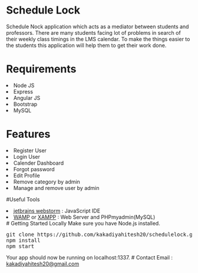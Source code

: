 # Schedule Lock
Schedule Nock application which acts as a mediator between students and professors. There are many students facing lot of problems in search of their weekly class timings in the LMS calendar. To make the things easier to the students this application will help them to get their work done.

# Requirements
<li>Node JS</li>
<li>Express</li>
<li>Angular JS</li>
<li>Bootstrap</li>
<li>MySQL</li>

# Features
<li>Register User</li>
<li>Login User</li>
<li>Calender Dashboard</li>
<li>Forgot password</li>
<li>Edit Profile</li>
<li>Remove category by admin</li>
<li>Manage and remove user by admin</li>

#Useful Tools
<li><a href="https://www.jetbrains.com/webstorm/"  target="_blank">jetbrains webstorm</a> : JavaScript IDE</li>
<li><a href="https://www.jetbrains.com/webstorm/"  target="_blank">WAMP</a> or <a href="https://www.apachefriends.org/index.html">XAMPP</a> : Web Server and PHPmyadmin(MySQL)</li>
# Getting Started Locally
Make sure you have Node.js installed.
<pre>git clone https://github.com/kakadiyahitesh20/schedulelock.git # or clone your own fork
npm install
npm start</pre>
Your app should now be running on localhost:1337.
# Contact
Email : <a href="mailto:kakadiyahitesh20@gmail.com">kakadiyahitesh20@gmail.com</a>

